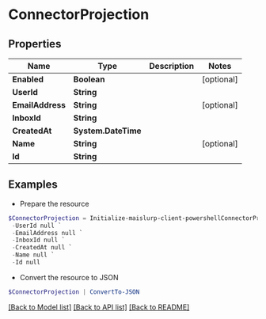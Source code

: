 # ConnectorProjection
## Properties

Name | Type | Description | Notes
------------ | ------------- | ------------- | -------------
**Enabled** | **Boolean** |  | [optional] 
**UserId** | **String** |  | 
**EmailAddress** | **String** |  | [optional] 
**InboxId** | **String** |  | 
**CreatedAt** | **System.DateTime** |  | 
**Name** | **String** |  | [optional] 
**Id** | **String** |  | 

## Examples

- Prepare the resource
```powershell
$ConnectorProjection = Initialize-maislurp-client-powershellConnectorProjection  -Enabled null `
 -UserId null `
 -EmailAddress null `
 -InboxId null `
 -CreatedAt null `
 -Name null `
 -Id null
```

- Convert the resource to JSON
```powershell
$ConnectorProjection | ConvertTo-JSON
```

[[Back to Model list]](../README#documentation-for-models) [[Back to API list]](../README#documentation-for-api-endpoints) [[Back to README]](../README)

